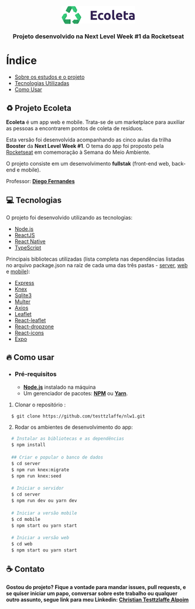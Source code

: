 <h3 align="center">
    <img alt="Logo" title="#logo" width="200px" src="/web/src/assets/logo.svg">
    <br><br>
    <b>Projeto desenvolvido na Next Level Week #1 da Rocketseat</b>  
    <br>
</h3>

# Índice

- [Sobre os estudos e o projeto](#sobre)
- [Tecnologias Utilizadas](#tecnologias)
- [Como Usar](#como-usar)

<a id="sobre"></a>

## :recycle: Projeto Ecoleta

<strong>Ecoleta</strong> é um app web e mobile. Trata-se de um marketplace para auxiliar as pessoas a encontrarem pontos de coleta de resíduos.

Esta versão foi desenvolvida acompanhando as cinco aulas da trilha <strong>Booster</strong> da <strong>Next Level Week #1</strong>. O tema do app foi proposto pela [Rocketseat](https://rocketseat.com.br/) em comemoração à Semana do Meio Ambiente.

O projeto consiste em um desenvolvimento <strong>fullstak</strong> (front-end web, back-end e mobile).

Professor: **[Diego Fernandes](https://github.com/diego3g)**

<a id="tecnologias"></a>

## :computer: Tecnologias

O projeto foi desenvolvido utilizando as tecnologias:

- [Node.js](https://nodejs.org/en/)
- [ReactJS](https://reactjs.org/)
- [React Native](https://reactnative.dev/)
- [TypeScript](https://www.typescriptlang.org/)

Principais bibliotecas utilizadas (lista completa nas dependências listadas no arquivo package.json na raíz de cada uma das três pastas - [server](/server/package.json), [web](web/package.json) e [mobile](mobile/package.json)):

- [Express]()
- [Knex]()
- [Sqlite3]()
- [Multer]()
- [Axios]()
- [Leaflet]()
- [React-leaflet]()
- [React-dropzone]()
- [React-icons]()
- [Expo]()

## :fire: Como usar

- ### **Pré-requisitos**

  - **[Node.js](https://nodejs.org/en/)** instalado na máquina
  - Um gerenciador de pacotes: **[NPM](https://www.npmjs.com/)** ou **[Yarn](https://yarnpkg.com/)**.

1. Clonar o repositório :

```sh
  $ git clone https://github.com/testtzlaffe/nlw1.git
```

2. Rodar os ambientes de desenvolvimento do app:

```sh
  # Instalar as bibliotecas e as dependências
  $ npm install

  ## Criar e popular o banco de dados
  $ cd server
  $ npm run knex:migrate
  $ npm run knex:seed

  # Iniciar o servidor
  $ cd server
  $ npm run dev ou yarn dev

  # Iniciar a versão mobile
  $ cd mobile
  $ npm start ou yarn start

  # Iniciar a versão web
  $ cd web
  $ npm start ou yarn start

```

## :coffee: Contato

<h4>
    Gostou do projeto? Fique a vontade para mandar issues, pull requests, e se quiser iniciar um papo, conversar sobre este trabalho ou qualquer outro assunto, segue link para meu Linkedin:  <a href="https://www.linkedin.com/in/christian-testtzlaffe-alpoim/" target="_blank">Christian Testtzlaffe Alpoim</a>
</h4>
